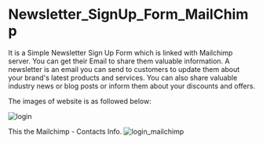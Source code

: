 # Newsletter_SignUp_Form_MailChimp
It is a Simple Newsletter Sign Up Form which is linked with Mailchimp server. You can get their Email to share them valuable information.
A newsletter is an email you can send to customers to update them about your brand's latest products and services. You can also share valuable industry news or blog posts or inform them about your discounts and offers.

The images of website is as followed below:

![login](https://user-images.githubusercontent.com/108878412/207780205-fa18d9fd-8af4-4a28-a354-64e3f3886f81.PNG)

This the Mailchimp - Contacts Info.
![login_mailchimp](https://user-images.githubusercontent.com/108878412/207780243-5d7acfab-a74e-4bb7-85d3-74df91852ca4.PNG)

